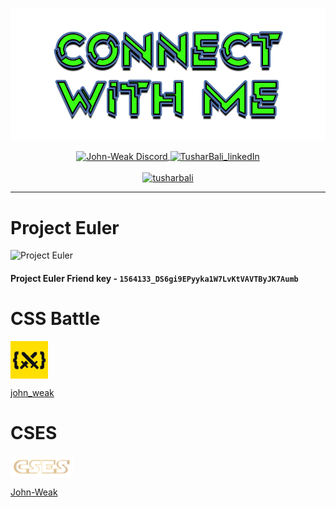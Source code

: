 <!-- ----------- CONNECT WITH ME SECTION ------------ -->

![connect-with-me.png](./public/images/connect.png)

<p align="center">
<!-- Discord -->
<a href="https://discordapp.com/users/333286497769881600">
<img align="center" src="https://img.shields.io/badge/Discord-7289DA?style=for-the-badge&logo=discord&logoColor=white" alt="John-Weak Discord"/>
</a>
<!-- LinkedIn -->
<a href="https://www.linkedin.com/in/tushar-bali-47752a113/">
<img align="center" src="https://img.shields.io/badge/LinkedIn-0077B5?style=for-the-badge&logo=linkedin&logoColor=white" alt="TusharBali_linkedIn"/>
</a> 
<br>
<br>
<!-- Twitter -->
<a href="https://twitter.com/tusharbali" target="blank"><img src="https://img.shields.io/twitter/follow/tusharbali?logo=twitter&style=for-the-badge" alt="tusharbali" /></a>
</p>

---

# Project Euler

![Project Euler](https://projecteuler.net/profile/John-Weak.png)

#### Project Euler Friend key - `1564133_DS6gi9EPyyka1W7LvKtVAVTByJK7Aumb`

# CSS Battle

<a href="https://cssbattle.dev/player/john_weak">
<img align="center" src="./public/images/css_battle.png" alt="John-Weak CSS Battle"/>
</a>

[john_weak](https://cssbattle.dev/player/john_weak)

# CSES

<a href="https://cses.fi/user/21801">
<img align="center" src="./public/images/cses.png" alt="John-Weak Cses"/>
</a>

[John-Weak](https://cses.fi/user/21801)
